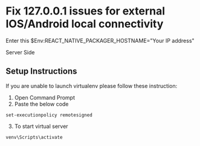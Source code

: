 # Fix 127.0.0.1 issues for external IOS/Android local connectivity

Enter this
$Env:REACT_NATIVE_PACKAGER_HOSTNAME="Your IP address"

Server Side
## Setup Instructions

If you are unable to launch virtualenv please follow these instruction:

1. Open Command Prompt
2. Paste the below code

```
set-executionpolicy remotesigned
```

3. To start virtual server
```
venv\Scripts\activate
```

